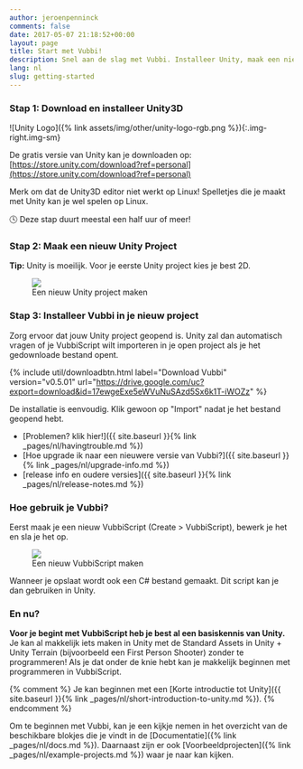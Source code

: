 ```yaml
---
author: jeroenpenninck
comments: false
date: 2017-05-07 21:18:52+00:00
layout: page
title: Start met Vubbi!
description: Snel aan de slag met Vubbi. Installeer Unity, maak een nieuw project en installeer Vubbi in je nieuw project.
lang: nl
slug: getting-started
---
```


### Stap 1: Download en installeer Unity3D
![Unity Logo]({% link assets/img/other/unity-logo-rgb.png %}){:.img-right.img-sm}

De gratis versie van Unity kan je downloaden op:
[https://store.unity.com/download?ref=personal](https://store.unity.com/download?ref=personal)

Merk om dat de Unity3D editor niet werkt op Linux! Spelletjes die je maakt met Unity kan je wel spelen op Linux.

🕓 Deze stap duurt meestal een half uur of meer!


### Stap 2: Maak een nieuw Unity Project

**Tip:** Unity is moeilijk. Voor je eerste Unity project kies je best 2D.

<figure>
  <img src="{{ site.baseurl }}{% link /assets/img/gifs/gif_unity_asteroids_new.gif %}" class="img-sm"/>
  <figcaption>Een nieuw Unity project maken</figcaption>
</figure>

### Stap 3: Installeer Vubbi in je nieuw project

Zorg ervoor dat jouw Unity project geopend is. Unity zal dan automatisch vragen of je VubbiScript wilt importeren in je open project als je het gedownloade bestand opent.

{% include util/downloadbtn.html
  label="Download Vubbi"
  version="v0.5.01"
  url="https://drive.google.com/uc?export=download&id=17ewgeExe5eWVuNuSAzd5Sx6k1T-iWOZz" %}

De installatie is eenvoudig. Klik gewoon op "Import" nadat je het bestand geopend hebt.

 - [Problemen? klik hier!]({{ site.baseurl }}{% link _pages/nl/havingtrouble.md %})
 - [Hoe upgrade ik naar een nieuwere versie van Vubbi?]({{ site.baseurl }}{% link _pages/nl/upgrade-info.md %})
 - [release info en oudere versies]({{ site.baseurl }}{% link _pages/nl/release-notes.md %})


### Hoe gebruik je Vubbi?

Eerst maak je een nieuw VubbiScript (Create > VubbiScript), bewerk je het en sla je het op.

<figure>
  <img src="{{ site.baseurl }}{% link /assets/img/gifs/gif_vubbi_make_script.gif %}" class="img-sm"/>
  <figcaption>Een nieuw VubbiScript maken</figcaption>
</figure>

Wanneer je opslaat wordt ook een C# bestand gemaakt. Dit script kan je dan gebruiken in Unity.


### En nu?

**Voor je begint met VubbiScript heb je best al een basiskennis van Unity.** Je kan al makkelijk iets maken in Unity met de Standard Assets in Unity + Unity Terrain (bijvoorbeeld een First Person Shooter) zonder te programmeren! Als je dat onder de knie hebt kan je makkelijk beginnen met programmeren in VubbiScript.

{% comment %}
Je kan beginnen met een [Korte introductie tot Unity]({{ site.baseurl }}{% link _pages/nl/short-introduction-to-unity.md %}).
{% endcomment %}

Om te beginnen met Vubbi, kan je een kijkje nemen in het overzicht van de beschikbare blokjes die je vindt in de [Documentatie]({% link _pages/nl/docs.md %}). Daarnaast zijn er ook [Voorbeeldprojecten]({% link _pages/nl/example-projects.md %}) waar je naar kan kijken.

